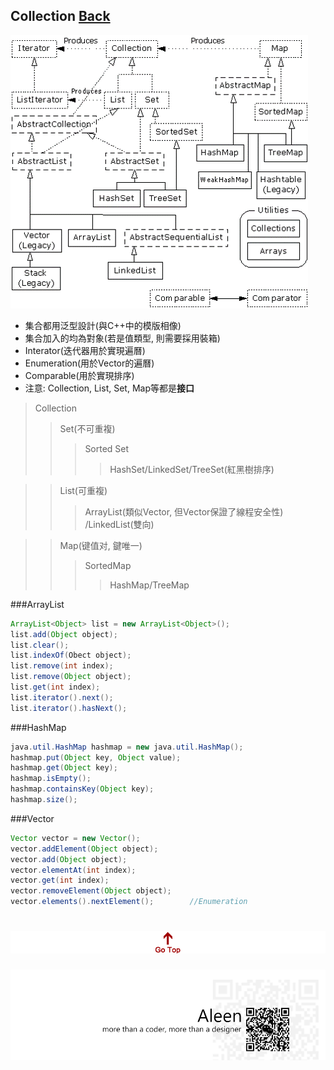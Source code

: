 ## Collection [Back](./../Java.md)

<img src="./Containers(JDK1.4).gif">

- 集合都用泛型設計(與C++中的模版相像)
- 集合加入的均為對象(若是值類型, 則需要採用裝箱)
- Interator(迭代器用於實現遍曆)
- Enumeration(用於Vector的遍曆)
- Comparable(用於實現排序)
- 注意: Collection, List, Set, Map等都是**接口**

> Collection
>> Set(不可重複)
>>> Sorted Set
>>>> HashSet/LinkedSet/TreeSet(紅黑樹排序)

>> List(可重複)
>>> ArrayList(類似Vector, 但Vector保證了線程安全性) /LinkedList(雙向)

>> Map(键值对, 鍵唯一)
>>> SortedMap
>>>> HashMap/TreeMap

###ArrayList

```java
ArrayList<Object> list = new ArrayList<Object>();
list.add(Object object);
list.clear();
list.indexOf(Obect object);
list.remove(int index);
list.remove(Object object);
list.get(int index);
list.iterator().next();
list.iterator().hasNext();
```

###HashMap
```Java
java.util.HashMap hashmap = new java.util.HashMap();
hashmap.put(Object key, Object value);
hashmap.get(Object key);
hashmap.isEmpty();
hashmap.containsKey(Object key);
hashmap.size();
```

###Vector
```Java
Vector vector = new Vector();
vector.addElement(Object object);
vector.add(Object object);
vector.elementAt(int index);
vector.get(int index);
vector.removeElement(Object object);
vector.elements().nextElement();		//Enumeration
```

<a href="#" style="left:200px;"><img src="./../../../pic/gotop.png"></a>
=====
<a href="http://aleen42.github.io/" target="_blank" ><img src="./../../../pic/tail.gif"></a>
